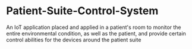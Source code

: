 # Patient-Suite-Control-System
An IoT application placed and applied in a patient's room to monitor the entire environmental condition, as well as the patient, and provide certain control abilities for the devices around the patient suite
